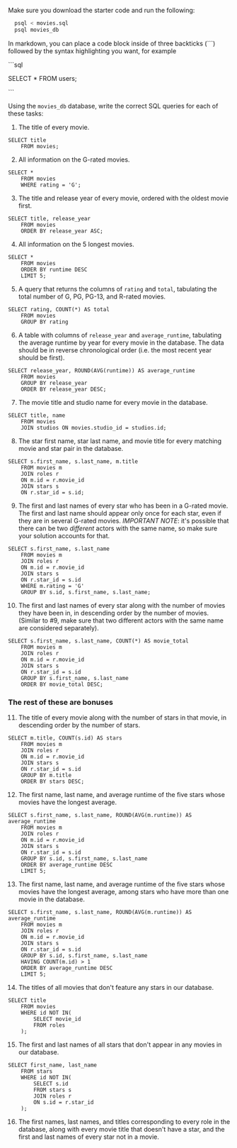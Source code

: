 Make sure you download the starter code and run the following:

```sh
  psql < movies.sql
  psql movies_db
```

In markdown, you can place a code block inside of three backticks (```) followed by the syntax highlighting you want, for example

\```sql

SELECT \* FROM users;

\```

Using the `movies_db` database, write the correct SQL queries for each of these tasks:

1.  The title of every movie.
```
SELECT title 
    FROM movies;
```

2.  All information on the G-rated movies.
```
SELECT * 
    FROM movies 
    WHERE rating = 'G';
```

3.  The title and release year of every movie, ordered with the
    oldest movie first.
```
SELECT title, release_year 
    FROM movies 
    ORDER BY release_year ASC;
```
    
4.  All information on the 5 longest movies.
```
SELECT *
    FROM movies 
    ORDER BY runtime DESC
    LIMIT 5;
```

5.  A query that returns the columns of `rating` and `total`, tabulating the total number of G, PG, PG-13, and R-rated movies.
```
SELECT rating, COUNT(*) AS total
    FROM movies 
    GROUP BY rating
```

6.  A table with columns of `release_year` and `average_runtime`,
    tabulating the average runtime by year for every movie in the database. The data should be in reverse chronological order (i.e. the most recent year should be first).
```
SELECT release_year, ROUND(AVG(runtime)) AS average_runtime
    FROM movies 
    GROUP BY release_year
    ORDER BY release_year DESC;
```

7.  The movie title and studio name for every movie in the
    database.
```
SELECT title, name
    FROM movies 
    JOIN studios ON movies.studio_id = studios.id;
```

8.  The star first name, star last name, and movie title for every
    matching movie and star pair in the database.
```
SELECT s.first_name, s.last_name, m.title
    FROM movies m
    JOIN roles r
    ON m.id = r.movie_id
    JOIN stars s
    ON r.star_id = s.id;
```

9.  The first and last names of every star who has been in a G-rated movie. The first and last name should appear only once for each star, even if they are in several G-rated movies. *IMPORTANT NOTE*: it's possible that there can be two *different* actors with the same name, so make sure your solution accounts for that.
```
SELECT s.first_name, s.last_name
    FROM movies m
    JOIN roles r
    ON m.id = r.movie_id
    JOIN stars s
    ON r.star_id = s.id
    WHERE m.rating = 'G'
    GROUP BY s.id, s.first_name, s.last_name;
```

10. The first and last names of every star along with the number
    of movies they have been in, in descending order by the number of movies. (Similar to #9, make sure
    that two different actors with the same name are considered separately).
```
SELECT s.first_name, s.last_name, COUNT(*) AS movie_total
    FROM movies m
    JOIN roles r
    ON m.id = r.movie_id
    JOIN stars s
    ON r.star_id = s.id
    GROUP BY s.first_name, s.last_name
    ORDER BY movie_total DESC;
```

### The rest of these are bonuses

11. The title of every movie along with the number of stars in
    that movie, in descending order by the number of stars.
```
SELECT m.title, COUNT(s.id) AS stars
    FROM movies m
    JOIN roles r
    ON m.id = r.movie_id
    JOIN stars s
    ON r.star_id = s.id
    GROUP BY m.title
    ORDER BY stars DESC;
```

12. The first name, last name, and average runtime of the five
    stars whose movies have the longest average.
```
SELECT s.first_name, s.last_name, ROUND(AVG(m.runtime)) AS average_runtime
    FROM movies m
    JOIN roles r
    ON m.id = r.movie_id
    JOIN stars s
    ON r.star_id = s.id
    GROUP BY s.id, s.first_name, s.last_name
    ORDER BY average_runtime DESC
    LIMIT 5;
```

13. The first name, last name, and average runtime of the five
    stars whose movies have the longest average, among stars who have more than one movie in the database.
```
SELECT s.first_name, s.last_name, ROUND(AVG(m.runtime)) AS average_runtime
    FROM movies m
    JOIN roles r
    ON m.id = r.movie_id
    JOIN stars s
    ON r.star_id = s.id
    GROUP BY s.id, s.first_name, s.last_name
    HAVING COUNT(m.id) > 1
    ORDER BY average_runtime DESC
    LIMIT 5;
```

14. The titles of all movies that don't feature any stars in our
    database.
```
SELECT title
    FROM movies
    WHERE id NOT IN(
        SELECT movie_id
        FROM roles
    );
```

15. The first and last names of all stars that don't appear in any movies in our database.
```
SELECT first_name, last_name
    FROM stars
    WHERE id NOT IN(
        SELECT s.id
        FROM stars s
        JOIN roles r
        ON s.id = r.star_id
    );
```

16. The first names, last names, and titles corresponding to every
    role in the database, along with every movie title that doesn't have a star, and the first and last names of every star not in a movie.
